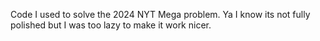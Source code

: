 Code I used to solve the 2024 NYT Mega problem. Ya I know its not fully polished but I was too lazy to make it work nicer. 

